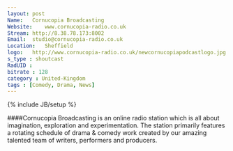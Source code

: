 ```yaml
---
layout: post
Name: 	Cornucopia Broadcasting
Website: 	www.cornucopia-radio.co.uk
Stream: http://8.38.78.173:8002
Email: 	studio@cornucopia-radio.co.uk
Location: 	Sheffield
logo: 	http://www.cornucopia-radio.co.uk/newcornucopiapodcastlogo.jpg
s_type : shoutcast
RadUID : 
bitrate : 128
category : United-Kingdom
tags : [Comedy, Drama, News]
---
```

{% include JB/setup %}

####Cornucopia Broadcasting is an online radio station which is all about imagination, exploration and experimentation. The station primarily features a rotating schedule of drama & comedy work created by our amazing talented team of writers, performers and producers.